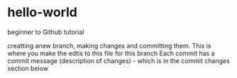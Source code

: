 # hello-world
beginner to Github tutorial 

creatting anew branch, making changes and committing them. 
This is where you make the edtis to this file for this branch
Each commit has a commit message (description of changes) - which is in the commit changes section below

